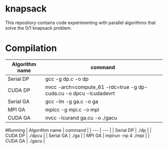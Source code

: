 # knapsack
This repository contains code experimenting with parallel algorithms that solve
the 0/1 knapsack problem.

# Compilation
| Algorithm name | command |
| ---            | ---     |
| Serial DP | gcc -g dp.c -o dp |
| CUDA DP | nvcc -arch=compute_61 -rdc=true -g dp-cuda.cu -o dpcu -lcudadevrt |
| Serial GA | gcc -lm -g ga.c -o ga |
| MPI GA | mpicc -g mpi.c -o mpi |
| CUDA GA | nvcc -lcurand ga.cu -o ./gacu |

#Running
| Algorithm name | command    |
| ---            | ---        |
| Serial DP      | ./dp |
| CUDA DP        | ./dpcu |
| Serial GA      | ./ga | 
| MPI GA         | mpirun -np 4 ./mpi |
| CUDA GA        | ./gacu | 
